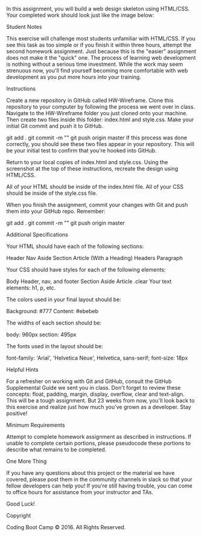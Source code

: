 In this assignment, you will build a web design skeleton using HTML/CSS. Your completed work should look just like the image below:




Student Notes


This exercise will challenge most students unfamiliar with HTML/CSS. If you see this task as too simple or if you finish it within three hours, attempt the second homework assignment. 
Just because this is the "easier" assignment does not make it the "quick" one. The process of learning web development is nothing without a serious time investment. While the work may seem strenuous now, you'll find yourself becoming more comfortable with web development as you put more hours into your training.



Instructions


Create a new repository in GitHub called HW-Wireframe.
Clone this repository to your computer by following the process we went over in class.
Navigate to the HW-Wireframe folder you just cloned onto your machine. Then create two files inside this folder: index.html and style.css.
Make your initial Git commit and push it to GitHub. 


git add .
git commit -m "<COMMENT>"
git push origin master
If this process was done correctly, you should see these two files appear in your repository. This will be your initial test to confirm that you're hooked into GitHub. 


Return to your local copies of index.html and style.css. Using the screenshot at the top of these instructions, recreate the design using HTML/CSS. 


All of your HTML should be inside of the index.html file. 
All of your CSS should be inside of the style.css file.


When you finish the assignment, commit your changes with Git and push them into your GitHub repo. Remember:


git add .
git commit -m "<COMMENT>"
git push origin master





Additional Specifications


Your HTML should have each of the following sections: 


Header
Nav
Aside
Section
Article (With a Heading)
Headers
Paragraph


Your CSS should have styles for each of the following elements:


Body
Header, nav, and footer
Section
Aside
Article
.clear
Your text elements: h1, p, etc.


The colors used in your final layout should be:


Background: #777
Content: #ebebeb


The widths of each section should be:


body: 960px
section: 495px


The fonts used in the layout should be:


font-family: 'Arial', 'Helvetica Neue', Helvetica, sans-serif;
font-size: 18px





Helpful Hints


For a refresher on working with Git and GitHub, consult the GitHub Supplemental Guide we sent you in class.
Don't forget to review these concepts: float, padding, margin, display, overflow, clear and text-align.
This will be a tough assignment. But 23 weeks from now, you'll look back to this exercise and realize just how much you've grown as a developer. Stay positive! 





Minimum Requirements

Attempt to complete homework assignment as described in instructions. If unable to complete certain portions, please pseudocode these portions to describe what remains to be completed.




One More Thing

If you have any questions about this project or the material we have covered, please post them in the community channels in slack so that your fellow developers can help you! If you're still having trouble, you can come to office hours for assistance from your instructor and TAs.

Good Luck!


Copyright

Coding Boot Camp © 2016. All Rights Reserved.
